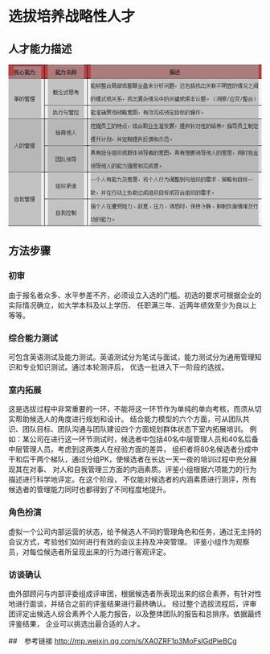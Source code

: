 # 选拔培养战略性人才

## 人才能力描述
![ability](./ability.png)

## 方法步骤
### 初审
由于报名者众多、水平参差不齐，必须设立入选的门槛。初选的要求可根据企业的实际情况确立，如大学本科及以上学历、
任职满三年、近两年绩效至少为良以上等等。
### 综合能力测试
可包含英语测试及能力测试。英语测试分为笔试与面试，能力测试分为通用管理知识和专业知识测试。通过本轮测评后，
优选一批进入下一阶段的选拔。
### 室内拓展
这是选拔过程中非常重要的一环，不能将这一环节作为单纯的单向考核，而须从切实帮助候选人的角度进行规划和设计。
结合能力模型的六个方面，可从团队共识、团队目标、团队沟通与团队建设四个方面规划群体状态下室内拓展培训。
例如：某公司在进行这一环节测试时，候选者中包括40名中层管理人员和40名后备中层管理人员。考虑到这两类人在经验方面的差异，
组织者将80名候选者分成中干和后干两个梯队，通过分组PK，使候选者在长达一天一夜的培训过程中充分展现其在对事、
对人和自我管理三方面的内涵素质。评鉴小组根据六项能力的行为描述进行科学地评定。在这个阶段，
不仅能对候选者的内涵素质进行测评，所有候选者的管理能力同时也都得到了不同程度地提升。

### 角色扮演
虚拟一个公司内部运营的状态，给予候选人不同的管理角色和任务，通过无主持的会议方式，考验他们如何进行有效的会议主持及冲突管理。
评鉴小组作为观察员，对每位候选者所呈现出来的行为进行客观评定。

### 访谈确认
由外部顾问与内部评委组成评审团，根据候选者所表现出来的综合素养，有针对性地进行面谈，并结合之前的评鉴结果进行最终确认。
经过整个选拔流程后，评审团评定出候选人综合素养个人能力报告，以及整体团队的报告和总排序。依据最终评鉴结果，
企业可以挑选出最合适的人才。

##　参考链接
http://mp.weixin.qq.com/s/XA0ZRF1p3MoFslGdPieBCg